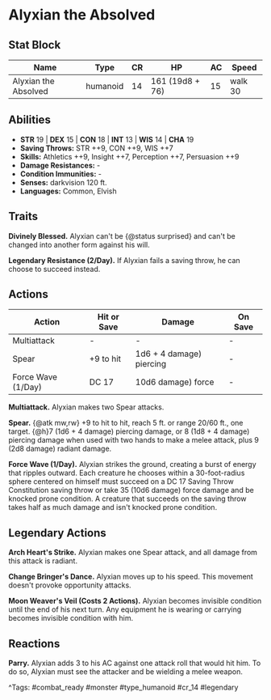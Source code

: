 # Alyxian the Absolved

## Stat Block

| Name | Type | CR | HP | AC | Speed |
|------|------|----|----|----|-------|
| Alyxian the Absolved | humanoid | 14 | 161 (19d8 + 76) | 15 | walk 30 |

## Abilities

- **STR** 19 | **DEX** 15 | **CON** 18 | **INT** 13 | **WIS** 14 | **CHA** 19
- **Saving Throws:** STR ++9, CON ++9, WIS ++7  
- **Skills:** Athletics ++9, Insight ++7, Perception ++7, Persuasion ++9  
- **Damage Resistances:** -  
- **Condition Immunities:** -  
- **Senses:** darkvision 120 ft.  
- **Languages:** Common, Elvish

## Traits

**Divinely Blessed.** Alyxian can't be {@status surprised} and can't be changed into another form against his will.

**Legendary Resistance (2/Day).** If Alyxian fails a saving throw, he can choose to succeed instead.


## Actions

| Action | Hit or Save | Damage | On Save |
|--------|--------------|--------|----------|
| Multiattack | - | - | - |
| Spear | +9 to hit | 1d6 + 4 damage) piercing | - |
| Force Wave (1/Day) | DC 17 | 10d6 damage) force | - |

**Multiattack.** Alyxian makes two Spear attacks.

**Spear.** {@atk mw,rw} +9 to hit to hit, reach 5 ft. or range 20/60 ft., one target. {@h}7 (1d6 + 4 damage) piercing damage, or 8 (1d8 + 4 damage) piercing damage when used with two hands to make a melee attack, plus 9 (2d8 damage) radiant damage.

**Force Wave (1/Day).** Alyxian strikes the ground, creating a burst of energy that ripples outward. Each creature he chooses within a 30-foot-radius sphere centered on himself must succeed on a DC 17 Saving Throw Constitution saving throw or take 35 (10d6 damage) force damage and be knocked prone condition. A creature that succeeds on the saving throw takes half as much damage and isn't knocked prone condition.

## Legendary Actions

**Arch Heart's Strike.** Alyxian makes one Spear attack, and all damage from this attack is radiant.

**Change Bringer's Dance.** Alyxian moves up to his speed. This movement doesn't provoke opportunity attacks.

**Moon Weaver's Veil (Costs 2 Actions).** Alyxian becomes invisible condition until the end of his next turn. Any equipment he is wearing or carrying becomes invisible condition with him.


## Reactions

**Parry.** Alyxian adds 3 to his AC against one attack roll that would hit him. To do so, Alyxian must see the attacker and be wielding a melee weapon.



^Tags: #combat_ready #monster #type_humanoid #cr_14 #legendary